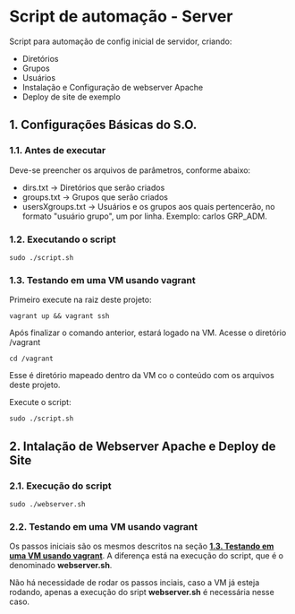 # Script de automação - Server

Script para automação de config inicial de servidor, criando:
- Diretórios
- Grupos
- Usuários
- Instalação e Configuração de webserver Apache
- Deploy de site de exemplo

## 1. Configurações Básicas do S.O.

### 1.1. Antes de executar

Deve-se preencher os arquivos de parâmetros, conforme abaixo:
- dirs.txt -> Diretórios que serão criados
- groups.txt -> Grupos que serão criados
- usersXgroups.txt -> Usuários e os grupos aos quais pertencerão, no formato "usuário grupo", um por linha. Exemplo: carlos GRP_ADM.

### 1.2. Executando o script

```shell
sudo ./script.sh
```

### 1.3. Testando em uma VM usando vagrant

Primeiro execute na raiz deste projeto:

```shell
vagrant up && vagrant ssh
```

Após finalizar o comando anterior, estará logado na VM. Acesse o diretório /vagrant

```shell
cd /vagrant
```
Esse é diretório mapeado dentro da VM co o conteúdo com os arquivos deste projeto.

Execute o script: 

```shell
sudo ./script.sh
```
## 2. Intalação de Webserver Apache e Deploy de Site

### 2.1. Execução do script

```shell
sudo ./webserver.sh
```

### 2.2. Testando em uma VM usando vagrant

Os passos iniciais são os mesmos descritos na seção [**1.3. Testando em uma VM usando vagrant**](#13-testando-em-uma-vm-usando-vagrant). A diferença está na execução do script, que é o denominado **webserver.sh**.

Não há necessidade de rodar os passos inciais, caso a VM já esteja rodando, apenas a execução do sript **webserver.sh** é necessária nesse caso.